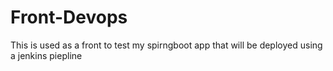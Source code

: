 # Front-Devops
This is used as a front to test my spirngboot app that will be deployed using a jenkins piepline 
